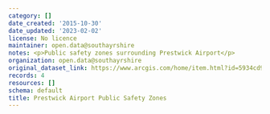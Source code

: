 ```yaml
---
category: []
date_created: '2015-10-30'
date_updated: '2023-02-02'
license: No licence
maintainer: open.data@southayrshire
notes: <p>Public safety zones surrounding Prestwick Airport</p>
organization: open.data@southayrshire
original_dataset_link: https://www.arcgis.com/home/item.html?id=5934cd9303934b9ba4c23157ecb7bc40
records: 4
resources: []
schema: default
title: Prestwick Airport Public Safety Zones
---
```

